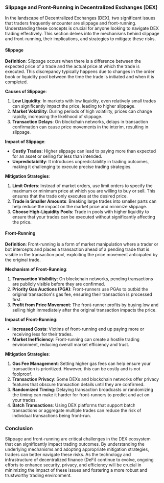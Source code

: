### Slippage and Front-Running in Decentralized Exchanges (DEX)

In the landscape of Decentralized Exchanges (DEX), two significant issues that traders frequently encounter are slippage and front-running. Understanding these concepts is crucial for anyone looking to navigate DEX trading effectively. This section delves into the mechanisms behind slippage and front-running, their implications, and strategies to mitigate these risks.

#### Slippage

**Definition**: Slippage occurs when there is a difference between the expected price of a trade and the actual price at which the trade is executed. This discrepancy typically happens due to changes in the order book or liquidity pool between the time the trade is initiated and when it is completed.

**Causes of Slippage**:
1. **Low Liquidity**: In markets with low liquidity, even relatively small trades can significantly impact the price, leading to higher slippage.
2. **Market Volatility**: During periods of high volatility, prices can change rapidly, increasing the likelihood of slippage.
3. **Transaction Delays**: On blockchain networks, delays in transaction confirmation can cause price movements in the interim, resulting in slippage.

**Impact of Slippage**:
- **Costly Trades**: Higher slippage can lead to paying more than expected for an asset or selling for less than intended.
- **Unpredictability**: It introduces unpredictability in trading outcomes, making it challenging to execute precise trading strategies.

**Mitigation Strategies**:
1. **Limit Orders**: Instead of market orders, use limit orders to specify the maximum or minimum price at which you are willing to buy or sell. This ensures that the trade only executes at the desired price.
2. **Trade in Smaller Amounts**: Breaking large trades into smaller parts can help reduce the impact on the market price and minimize slippage.
3. **Choose High-Liquidity Pools**: Trade in pools with higher liquidity to ensure that your trades can be executed without significantly affecting the price.

#### Front-Running

**Definition**: Front-running is a form of market manipulation where a trader or bot intercepts and places a transaction ahead of a pending trade that is visible in the transaction pool, exploiting the price movement anticipated by the original trade.

**Mechanism of Front-Running**:
1. **Transaction Visibility**: On blockchain networks, pending transactions are publicly visible before they are confirmed.
2. **Priority Gas Auctions (PGA)**: Front-runners use PGAs to outbid the original transaction's gas fee, ensuring their transaction is processed first.
3. **Profit from Price Movement**: The front-runner profits by buying low and selling high immediately after the original transaction impacts the price.

**Impact of Front-Running**:
- **Increased Costs**: Victims of front-running end up paying more or receiving less for their trades.
- **Market Inefficiency**: Front-running can create a hostile trading environment, reducing overall market efficiency and trust.

**Mitigation Strategies**:
1. **Gas Fee Management**: Setting higher gas fees can help ensure your transaction is prioritized. However, this can be costly and is not foolproof.
2. **Transaction Privacy**: Some DEXs and blockchain networks offer privacy features that obscure transaction details until they are confirmed.
3. **Randomized Timing**: Delaying transaction broadcasts or randomizing the timing can make it harder for front-runners to predict and act on your trades.
4. **Batch Transactions**: Using DEX platforms that support batch transactions or aggregate multiple trades can reduce the risk of individual transactions being front-run.

### Conclusion

Slippage and front-running are critical challenges in the DEX ecosystem that can significantly impact trading outcomes. By understanding the underlying mechanisms and adopting appropriate mitigation strategies, traders can better navigate these risks. As the technology and infrastructure of decentralized finance (DeFi) continue to evolve, ongoing efforts to enhance security, privacy, and efficiency will be crucial in minimizing the impact of these issues and fostering a more robust and trustworthy trading environment.
